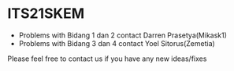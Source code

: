 # ITS21SKEM
- Problems with Bidang 1 dan 2 contact Darren Prasetya(Mikask1)
- Problems with Bidang 3 dan 4 contact Yoel Sitorus(Zemetia)

Please feel free to contact us if you have any new ideas/fixes
